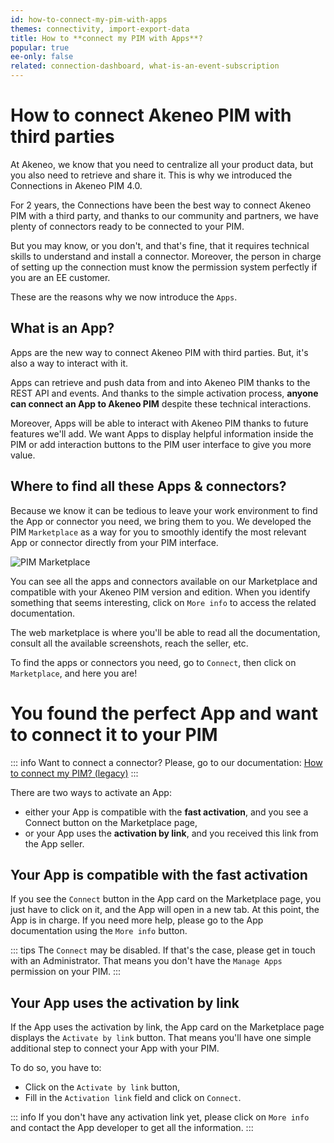 ```yaml
---
id: how-to-connect-my-pim-with-apps
themes: connectivity, import-export-data
title: How to **connect my PIM with Apps**?
popular: true
ee-only: false
related: connection-dashboard, what-is-an-event-subscription
---
```


# How to connect Akeneo PIM with third parties

At Akeneo, we know that you need to centralize all your product data, but you also need to retrieve and share it. This is why we introduced the Connections in Akeneo PIM 4.0.

For 2 years, the Connections have been the best way to connect Akeneo PIM with a third party, and thanks to our community and partners, we have plenty of connectors ready to be connected to your PIM. 

But you may know, or you don't, and that's fine, that it requires technical skills to understand and install a connector. Moreover, the person in charge of setting up the connection must know the permission system perfectly if you are an EE customer.  

These are the reasons why we now introduce the `Apps`. 

## What is an App?
Apps are the new way to connect Akeneo PIM with third parties. But, it's also a way to interact with it. 

Apps can retrieve and push data from and into Akeneo PIM thanks to the REST API and events. And thanks to the simple activation process, **anyone can connect an App to Akeneo PIM** despite these technical interactions. 

Moreover, Apps will be able to interact with Akeneo PIM thanks to future features we'll add. We want Apps to display helpful information inside the PIM or add interaction buttons to the PIM user interface to give you more value. 

## Where to find all these Apps & connectors?
Because we know it can be tedious to leave your work environment to find the App or connector you need, we bring them to you. We developed the PIM `Marketplace` as a way for you to smoothly identify the most relevant App or connector directly from your PIM interface.

![PIM Marketplace](../img/Pim-marketplace.png)

You can see all the apps and connectors available on our Marketplace and compatible with your Akeneo PIM version and edition. When you identify something that seems interesting, click on `More info` to access the related documentation. 

The web marketplace is where you'll be able to read all the documentation, consult all the available screenshots, reach the seller, etc.

To find the apps or connectors you need, go to `Connect`, then click on `Marketplace`, and here you are! 

# You found the perfect App and want to connect it to your PIM

::: info
Want to connect a connector? Please, go to our documentation: [How to connect my PIM? (legacy)](https://help.akeneo.com/pim/serenity/articles/how-to-connect-my-pim-legacy.html)
:::

There are two ways to activate an App: 
- either your App is compatible with the **fast activation**, and you see a Connect button on the Marketplace page, 
- or your App uses the **activation by link**, and you received this link from the App seller.

<!-- //TODO Add a screenshot with the two different buttons. -->

## Your App is compatible with the fast activation
If you see the `Connect` button in the App card on the Marketplace page, you just have to click on it, and the App will open in a new tab. 
At this point, the App is in charge. If you need more help, please go to the App documentation using the `More info` button. 

::: tips
The `Connect` may be disabled. If that's the case, please get in touch with an Administrator. That means you don't have the `Manage Apps` permission on your PIM. 
:::

## Your App uses the activation by link
If the App uses the activation by link, the App card on the Marketplace page displays the `Activate by link` button. That means you'll have one simple additional step to connect your App with your PIM. 

To do so, you have to:
- Click on the `Activate by link` button, 
- Fill in the `Activation link` field and click on `Connect`.

::: info
If you don't have any activation link yet, please click on `More info` and contact the App developer to get all the information.
:::

